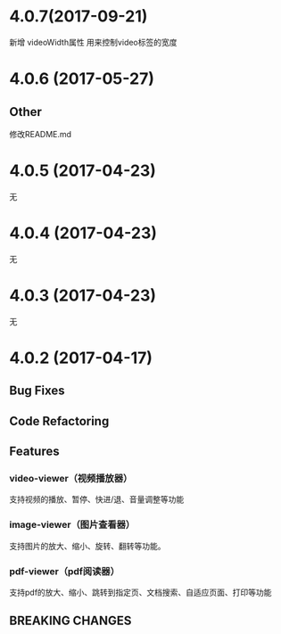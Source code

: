 # 4.0.7(2017-09-21)

新增 videoWidth属性 用来控制video标签的宽度

# 4.0.6 (2017-05-27)

## Other

修改README.md

# 4.0.5 (2017-04-23)

无

# 4.0.4 (2017-04-23)

无

# 4.0.3 (2017-04-23)

无

# 4.0.2 (2017-04-17)

## Bug Fixes

## Code Refactoring

## Features

### video-viewer（视频播放器）

支持视频的播放、暂停、快进/退、音量调整等功能

### image-viewer（图片查看器）

支持图片的放大、缩小、旋转、翻转等功能。

### pdf-viewer（pdf阅读器）

支持pdf的放大、缩小、跳转到指定页、文档搜索、自适应页面、打印等功能

## BREAKING CHANGES
